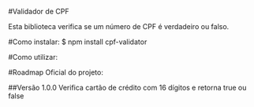 #Validador de CPF

Esta biblioteca verifica se um número de CPF é verdadeiro ou falso.

#Como instalar:
$ npm install cpf-validator

#Como utilizar:

#Roadmap Oficial do projeto:  

##Versão 1.0.0
Verifica cartão de crédito com 16 dígitos e retorna true ou false